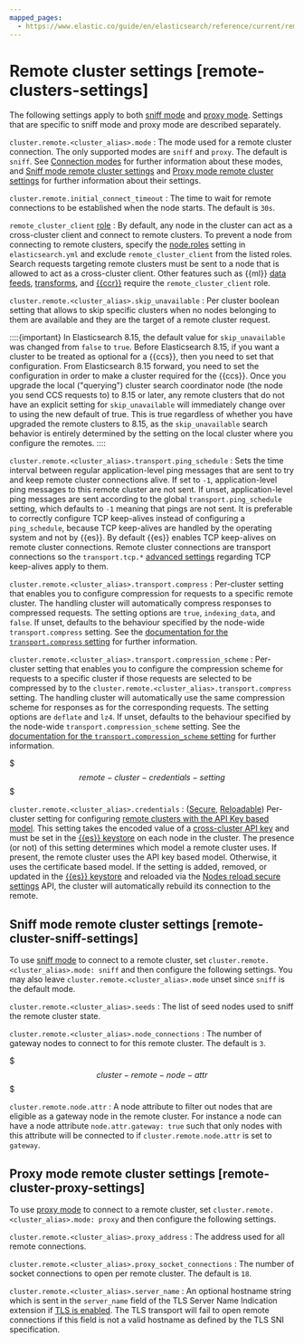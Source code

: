 ```yaml
---
mapped_pages:
  - https://www.elastic.co/guide/en/elasticsearch/reference/current/remote-clusters-settings.html
---
```


# Remote cluster settings [remote-clusters-settings]

The following settings apply to both [sniff mode](/deploy-manage/remote-clusters/remote-clusters-self-managed.md#sniff-mode) and [proxy mode](/deploy-manage/remote-clusters/remote-clusters-self-managed.md#proxy-mode). Settings that are specific to sniff mode and proxy mode are described separately.

`cluster.remote.<cluster_alias>.mode`
:   The mode used for a remote cluster connection. The only supported modes are `sniff` and `proxy`. The default is `sniff`. See [Connection modes](/deploy-manage/remote-clusters/remote-clusters-self-managed.md#sniff-proxy-modes) for further information about these modes, and [Sniff mode remote cluster settings](#remote-cluster-sniff-settings) and [Proxy mode remote cluster settings](#remote-cluster-proxy-settings) for further information about their settings.

`cluster.remote.initial_connect_timeout`
:   The time to wait for remote connections to be established when the node starts. The default is `30s`.

`remote_cluster_client` [role](elasticsearch://docs/reference/elasticsearch/configuration-reference/node-settings.md#node-roles)
:   By default, any node in the cluster can act as a cross-cluster client and connect to remote clusters. To prevent a node from connecting to remote clusters, specify the [node.roles](elasticsearch://docs/reference/elasticsearch/configuration-reference/node-settings.md#node-roles) setting in `elasticsearch.yml` and exclude `remote_cluster_client` from the listed roles. Search requests targeting remote clusters must be sent to a node that is allowed to act as a cross-cluster client. Other features such as {{ml}} [data feeds](elasticsearch://docs/reference/elasticsearch/configuration-reference/machine-learning-settings.md#general-ml-settings), [transforms](elasticsearch://docs/reference/elasticsearch/configuration-reference/transforms-settings.md#general-transform-settings), and [{{ccr}}](../tools/cross-cluster-replication/set-up-cross-cluster-replication.md) require the `remote_cluster_client` role.

`cluster.remote.<cluster_alias>.skip_unavailable`
:   Per cluster boolean setting that allows to skip specific clusters when no nodes belonging to them are available and they are the target of a remote cluster request.

::::{important}
In Elasticsearch 8.15, the default value for `skip_unavailable` was changed from `false` to `true`. Before Elasticsearch 8.15, if you want a cluster to be treated as optional for a {{ccs}}, then you need to set that configuration. From Elasticsearch 8.15 forward, you need to set the configuration in order to make a cluster required for the {{ccs}}. Once you upgrade the local ("querying") cluster search coordinator node (the node you send CCS requests to) to 8.15 or later, any remote clusters that do not have an explicit setting for `skip_unavailable` will immediately change over to using the new default of true. This is true regardless of whether you have upgraded the remote clusters to 8.15, as the `skip_unavailable` search behavior is entirely determined by the setting on the local cluster where you configure the remotes.
::::


`cluster.remote.<cluster_alias>.transport.ping_schedule`
:   Sets the time interval between regular application-level ping messages that are sent to try and keep remote cluster connections alive. If set to `-1`, application-level ping messages to this remote cluster are not sent. If unset, application-level ping messages are sent according to the global `transport.ping_schedule` setting, which defaults to `-1` meaning that pings are not sent. It is preferable to correctly configure TCP keep-alives instead of configuring a `ping_schedule`, because TCP keep-alives are handled by the operating system and not by {{es}}. By default {{es}} enables TCP keep-alives on remote cluster connections. Remote cluster connections are transport connections so the `transport.tcp.*` [advanced settings](elasticsearch://docs/reference/elasticsearch/configuration-reference/networking-settings.md#transport-settings) regarding TCP keep-alives apply to them.

`cluster.remote.<cluster_alias>.transport.compress`
:   Per-cluster setting that enables you to configure compression for requests to a specific remote cluster. The handling cluster will automatically compress responses to compressed requests. The setting options are `true`, `indexing_data`, and `false`. If unset, defaults to the behaviour specified by the node-wide `transport.compress` setting. See the [documentation for the `transport.compress` setting](elasticsearch://docs/reference/elasticsearch/configuration-reference/networking-settings.md#transport-settings-compress) for further information.

`cluster.remote.<cluster_alias>.transport.compression_scheme`
:   Per-cluster setting that enables you to configure the compression scheme for requests to a specific cluster if those requests are selected to be compressed by to the `cluster.remote.<cluster_alias>.transport.compress` setting. The handling cluster will automatically use the same compression scheme for responses as for the corresponding requests. The setting options are `deflate` and `lz4`. If unset, defaults to the behaviour specified by the node-wide `transport.compression_scheme` setting. See the [documentation for the `transport.compression_scheme` setting](elasticsearch://docs/reference/elasticsearch/configuration-reference/networking-settings.md#transport-settings-compression-scheme) for further information.

$$$remote-cluster-credentials-setting$$$

`cluster.remote.<cluster_alias>.credentials`
:   ([Secure](../security/secure-settings.md), [Reloadable](../security/secure-settings.md#reloadable-secure-settings)) Per-cluster setting for configuring [remote clusters with the API Key based model](remote-clusters-api-key.md). This setting takes the encoded value of a [cross-cluster API key](https://www.elastic.co/docs/api/doc/elasticsearch/operation/operation-security-create-cross-cluster-api-key) and must be set in the [{{es}} keystore](../security/secure-settings.md) on each node in the cluster. The presence (or not) of this setting determines which model a remote cluster uses. If present, the remote cluster uses the API key based model. Otherwise, it uses the certificate based model. If the setting is added, removed, or updated in the [{{es}} keystore](../security/secure-settings.md) and reloaded via the [Nodes reload secure settings](../security/secure-settings.md) API, the cluster will automatically rebuild its connection to the remote.

## Sniff mode remote cluster settings [remote-cluster-sniff-settings]

To use [sniff mode](/deploy-manage/remote-clusters/remote-clusters-self-managed.md#sniff-mode) to connect to a remote cluster, set `cluster.remote.<cluster_alias>.mode: sniff` and then configure the following settings. You may also leave `cluster.remote.<cluster_alias>.mode` unset since `sniff` is the default mode.

`cluster.remote.<cluster_alias>.seeds`
:   The list of seed nodes used to sniff the remote cluster state.

`cluster.remote.<cluster_alias>.node_connections`
:   The number of gateway nodes to connect to for this remote cluster. The default is `3`.

$$$cluster-remote-node-attr$$$

`cluster.remote.node.attr`
:   A node attribute to filter out nodes that are eligible as a gateway node in the remote cluster. For instance a node can have a node attribute `node.attr.gateway: true` such that only nodes with this attribute will be connected to if `cluster.remote.node.attr` is set to `gateway`.


## Proxy mode remote cluster settings [remote-cluster-proxy-settings]

To use [proxy mode](/deploy-manage/remote-clusters/remote-clusters-self-managed.md#proxy-mode) to connect to a remote cluster, set `cluster.remote.<cluster_alias>.mode: proxy` and then configure the following settings.

`cluster.remote.<cluster_alias>.proxy_address`
:   The address used for all remote connections.

`cluster.remote.<cluster_alias>.proxy_socket_connections`
:   The number of socket connections to open per remote cluster. The default is `18`.

`cluster.remote.<cluster_alias>.server_name`
:   An optional hostname string which is sent in the `server_name` field of the TLS Server Name Indication extension if [TLS is enabled](../security/secure-cluster-communications.md#encrypt-internode-communication). The TLS transport will fail to open remote connections if this field is not a valid hostname as defined by the TLS SNI specification.


